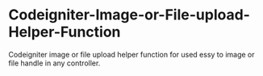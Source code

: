 # Codeigniter-Image-or-File-upload-Helper-Function
Codeigniter image or file upload helper function for used essy to image or file handle in any controller.
